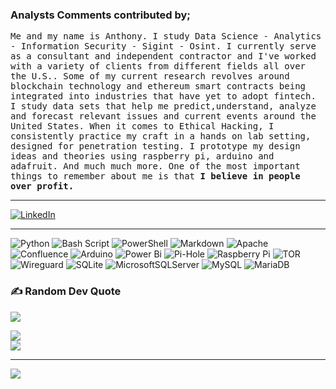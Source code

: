 ### Analysts Comments contributed by;

<tt>Me and my name is Anthony. I study Data Science - Analytics - Information Security - Sigint - Osint. I currently serve as a consultant and independent contractor and I've worked with a variety of clients from different fields all over the U.S.. Some of my current research revolves around blockchain technology and ethereum smart contracts being integrated into industries that have yet to adopt fintech. I study data sets that help me predict,understand, analyze and forecast relevant issues and current events around the United States. When it comes to Ethical Hacking, I consistently practice my craft in a hands on lab setting, designed for penetration testing. I prototype my design ideas and theories using raspberry pi, arduino and adafruit. And much much more. One of the most important things to remember about me is that <b>I believe in people over profit.
</b></tt>
<hr noshade>

  [![LinkedIn](https://img.shields.io/badge/LinkedIn-%230077B5.svg?logo=linkedin&logoColor=white)](https://linkedin.com/comm/mynetwork/discovery-see-all?usecase=PEOPLE_FOLLOWS&followMember=anthony-mcwhite-4a01511a0)
 
<hr noshade>

![Python](https://img.shields.io/badge/python-3670A0?style=for-the-badge&logo=python&logoColor=ffdd54) ![Bash Script](https://img.shields.io/badge/bash_script-%23121011.svg?style=for-the-badge&logo=gnu-bash&logoColor=white) ![PowerShell](https://img.shields.io/badge/PowerShell-%235391FE.svg?style=for-the-badge&logo=powershell&logoColor=white) ![Markdown](https://img.shields.io/badge/markdown-%23000000.svg?style=for-the-badge&logo=markdown&logoColor=white) ![Apache](https://img.shields.io/badge/apache-%23D42029.svg?style=for-the-badge&logo=apache&logoColor=white) ![Confluence](https://img.shields.io/badge/confluence-%23172BF4.svg?style=for-the-badge&logo=confluence&logoColor=white) ![Arduino](https://img.shields.io/badge/-Arduino-00979Dstyle=forthebadge&logo=Arduino&logoColor=white) ![Power Bi](https://img.shields.io/badge/power_bi-F2C811?style=for-the-badge&logo=powerbi&logoColor=black) ![Pi-Hole](https://img.shields.io/badge/pihole-%2396060C.svg?style=for-the-badge&logo=pi-hole&logoColor=white) ![Raspberry Pi](https://img.shields.io/badge/-Raspberry_Pi-C51A4A?style=for-the-badge&logo=Raspberry-Pi) ![TOR](https://img.shields.io/badge/tor-%237E4798.svg?style=for-the-badge&logo=tor-project&logoColor=white) ![Wireguard](https://img.shields.io/badge/wireguard-%2388171A.svg?style=for-the-badge&logo=wireguard&logoColor=white) ![SQLite](https://img.shields.io/badge/sqlite-%2307405e.svg?style=for-the-badge&logo=sqlite&logoColor=white) ![MicrosoftSQLServer](https://img.shields.io/badge/Microsoft%20SQL%20Server-CC2927?style=for-the-badge&logo=microsoft%20sql%20server&logoColor=white) ![MySQL](https://img.shields.io/badge/mysql-4479A1.svg?style=for-the-badge&logo=mysql&logoColor=white) ![MariaDB](https://img.shields.io/badge/MariaDB-003545?style=for-the-badge&logo=mariadb&logoColor=white)

### ✍️ Random Dev Quote
![](https://quotes-github-readme.vercel.app/api?type=horizontal&theme=radical)


![](https://github-readme-stats.vercel.app/api?username=c0hort&theme=dark&hide_border=false&include_all_commits=false&count_private=false)<br/>
![](https://github-readme-streak-stats.herokuapp.com/?user=c0hort&theme=dark&hide_border=false)<br/>

---
[![](https://visitcount.itsvg.in/api?id=c0hort&icon=2&color=0)](https://visitcount.itsvg.in)


